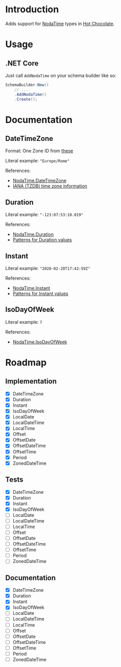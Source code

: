 # Introduction

Adds support for [NodaTime](https://github.com/nodatime/nodatime) types in [Hot Chocolate](https://github.com/ChilliCream/hotchocolate).

# Usage

## .NET Core

Just call `AddNodaTime` on your schema builder like so:

```c#
SchemaBuilder.New()
    // ...
    .AddNodaTime()
    .Create();
```

# Documentation

## DateTimeZone

Format: One Zone ID from [these](https://nodatime.org/TimeZones)

Literal example: `"Europe/Rome"`

References:
 - [NodaTime.DateTimeZone](https://nodatime.org/2.4.x/api/NodaTime.DateTimeZone.html)
 - [IANA (TZDB) time zone information](https://nodatime.org/TimeZones)

## Duration

Literal example: `"-123:07:53:10.019"`

References:
 - [NodaTime.Duration](https://nodatime.org/2.4.x/api/NodaTime.Duration.html)
 - [Patterns for Duration values](https://nodatime.org/2.4.x/userguide/duration-patterns)

## Instant

Literal example: `"2020-02-20T17:42:59Z"`

References:
 - [NodaTime.Instant](https://nodatime.org/2.4.x/api/NodaTime.Instant.html)
 - [Patterns for Instant values](https://nodatime.org/2.4.x/userguide/instant-patterns)

## IsoDayOfWeek

Literal example: `7`

References:
 - [NodaTime.IsoDayOfWeek](https://nodatime.org/2.4.x/api/NodaTime.IsoDayOfWeek.html)

# Roadmap

## Implementation

- [x] DateTimeZone
- [x] Duration
- [x] Instant
- [x] IsoDayOfWeek
- [x] LocalDate
- [x] LocalDateTime
- [x] LocalTime
- [x] Offset
- [x] OffsetDate
- [x] OffsetDateTime
- [x] OffsetTime
- [x] Period
- [x] ZonedDateTime

## Tests

- [x] DateTimeZone
- [x] Duration
- [x] Instant
- [x] IsoDayOfWeek
- [ ] LocalDate
- [ ] LocalDateTime
- [ ] LocalTime
- [ ] Offset
- [ ] OffsetDate
- [ ] OffsetDateTime
- [ ] OffsetTime
- [ ] Period
- [ ] ZonedDateTime

## Documentation

- [x] DateTimeZone
- [x] Duration
- [x] Instant
- [x] IsoDayOfWeek
- [ ] LocalDate
- [ ] LocalDateTime
- [ ] LocalTime
- [ ] Offset
- [ ] OffsetDate
- [ ] OffsetDateTime
- [ ] OffsetTime
- [ ] Period
- [ ] ZonedDateTime